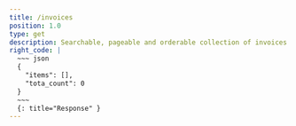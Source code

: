 ```yaml
---
title: /invoices
position: 1.0
type: get
description: Searchable, pageable and orderable collection of invoices. As standard user you cant see any invoice. As a owner of an organization, you can only see every invoice for your organization.
right_code: |
  ~~~ json
  {
    "items": [],
    "tota_count": 0
  }
  ~~~
  {: title="Response" }
---
```


